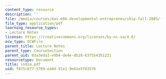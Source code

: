 ```yaml
---
content_type: resource
description: ''
file: /media/courses/mas-666-developmental-entrepreneurship-fall-2003/f875c6775769ea0d91e19e61e5f83576_india.pdf
file_type: application/pdf
learning_resource_types:
- Lecture Notes
license: https://creativecommons.org/licenses/by-nc-sa/4.0/
ocw_type: OCWFile
parent_title: Lecture Notes
parent_type: CourseSection
parent_uid: 03a3eda1-e9b4-de4e-db28-637554351221
resourcetype: Document
title: india.pdf
uid: f875c677-5769-ea0d-91e1-9e61e5f83576
---
```

